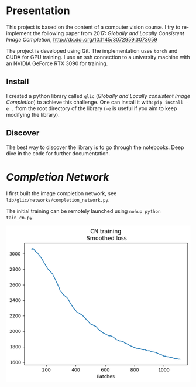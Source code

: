 # Presentation

This project is based on the content of a computer vision course. I try to re-implement the following paper from 2017:
*Globally and Locally Consistent Image Completion*, http://dx.doi.org/10.1145/3072959.3073659

The project is developed using Git.
The implementation uses `torch` and CUDA for GPU training.
I use an ssh connection to a university machine with an NVIDIA GeForce RTX 3090 for training.

## Install

I created a python library called `glic` (*Globally and Locally consistent Image Completion*) to achieve this challenge.
One can install it with: `pip install -e .` from the root directory of the library (`-e` is useful if you aim to keep modifying the library).

## Discover

The best way to discover the library is to go through the notebooks.
Deep dive in the code for further documentation.

# *Completion Network*

I first built the image completion network, see ```lib/glic/networks/completion_network.py```.

The initial training can be remotely launched using ```nohup python tain_cn.py```.

![image info](./figures/cn_training.png)